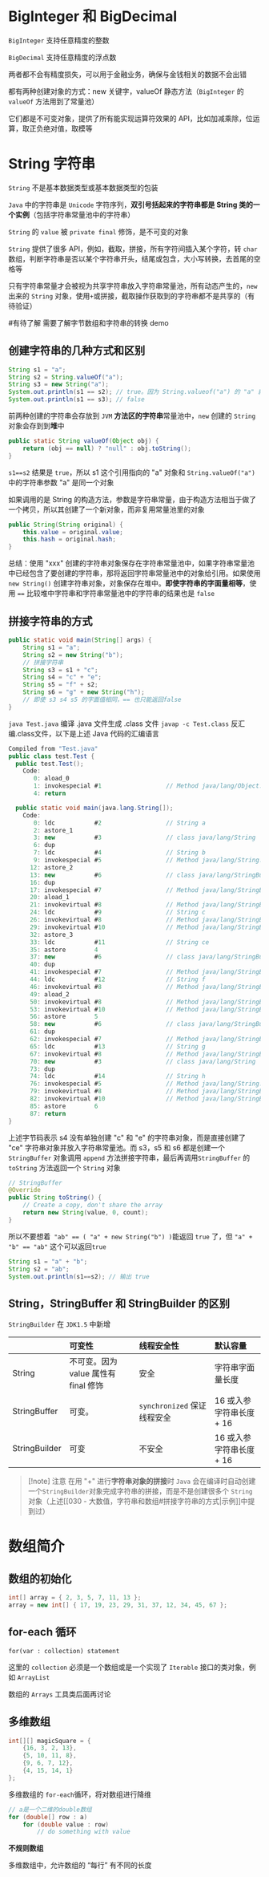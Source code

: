 
# BigInteger 和 BigDecimal

`BigInteger` 支持任意精度的整数

`BigDecimal` 支持任意精度的浮点数

两者都不会有精度损失，可以用于金融业务，确保与金钱相关的数据不会出错

都有两种创建对象的方式：new 关键字，valueOf 静态方法（`BigInteger` 的 `valueOf` 方法用到了常量池）

它们都是不可变对象，提供了所有能实现运算符效果的 API，比如加减乘除，位运算，取正负绝对值，取模等

# String 字符串

`String` 不是基本数据类型或基本数据类型的包装

`Java` 中的字符串是 `Unicode` 字符序列，**双引号括起来的字符串都是 String 类的一个实例**（包括字符串常量池中的字符串）

`String` 的 `value` 被 `private final` 修饰，是不可变的对象

`String` 提供了很多 API，例如，截取，拼接，所有字符间插入某个字符，转 `char` 数组，判断字符串是否以某个字符串开头，结尾或包含，大小写转换，去首尾的空格等


只有字符串常量才会被视为共享字符串放入字符串常量池，所有动态产生的，`new` 出来的 `String` 对象，使用`+`或拼接，截取操作获取到的字符串都不是共享的（有待验证）

#有待了解 需要了解字节数组和字符串的转换 demo

## 创建字符串的几种方式和区别

```java
String s1 = "a";
String s2 = String.valueOf("a");
String s3 = new String("a");
System.out.println(s1 == s2); // true。因为 String.valueof("a") 的 "a" 就是常量池里的 String 对象 
System.out.println(s1 == s3); // false
```

前两种创建的字符串会存放到 `JVM` **方法区的字符串**常量池中，`new` 创建的 `String` 对象会存到到**堆**中

```java
public static String valueOf(Object obj) {
    return (obj == null) ? "null" : obj.toString();
}
```

`s1==s2` 结果是 `true`，所以 s1 这个引用指向的 "a" 对象和 `String.valueOf("a")` 中的字符串参数 "a" 是同一个对象


如果调用的是 String 的构造方法，参数是字符串常量，由于构造方法相当于做了一个拷贝，所以其创建了一个新对象，而非复用常量池里的对象

```java
public String(String original) {
    this.value = original.value;
    this.hash = original.hash;
}
```

总结：使用 "xxx" 创建的字符串对象保存在字符串常量池中，如果字符串常量池中已经包含了要创建的字符串，那将返回字符串常量池中的对象给引用。如果使用 `new String()` 创建字符串对象，对象保存在堆中。**即使字符串的字面量相等**，使用 `==` 比较堆中字符串和字符串常量池中的字符串的结果也是 `false`


## 拼接字符串的方式

```java
public static void main(String[] args) {
    String s1 = "a";
    String s2 = new String("b");
	// 拼接字符串
    String s3 = s1 + "c";
    String s4 = "c" + "e";
    String s5 = "f" + s2;
    String s6 = "g" + new String("h");
    // 即使 s3 s4 s5 的字面值相同，== 也只能返回false
}
```


`java Test.java` 编译 .java 文件生成 .class 文件   `javap -c Test.class`  反汇编.class文件，以下是上述 Java 代码的汇编语言

```java
Compiled from "Test.java"
public class test.Test {
  public test.Test();
    Code:
       0: aload_0
       1: invokespecial #1                  // Method java/lang/Object."<init>":()V
       4: return

  public static void main(java.lang.String[]);
    Code:
       0: ldc           #2                  // String a
       2: astore_1
       3: new           #3                  // class java/lang/String
       6: dup
       7: ldc           #4                  // String b
       9: invokespecial #5                  // Method java/lang/String."<init>":(Ljava/lang/String;)V
      12: astore_2
      13: new           #6                  // class java/lang/StringBuilder
      16: dup
      17: invokespecial #7                  // Method java/lang/StringBuilder."<init>":()V
      20: aload_1
      21: invokevirtual #8                  // Method java/lang/StringBuilder.append:(Ljava/lang/String;)Ljava/lang/StringBuilder;
      24: ldc           #9                  // String c
      26: invokevirtual #8                  // Method java/lang/StringBuilder.append:(Ljava/lang/String;)Ljava/lang/StringBuilder;
      29: invokevirtual #10                 // Method java/lang/StringBuilder.toString:()Ljava/lang/String;
      32: astore_3
      33: ldc           #11                 // String ce
      35: astore        4
      37: new           #6                  // class java/lang/StringBuilder
      40: dup
      41: invokespecial #7                  // Method java/lang/StringBuilder."<init>":()V
      44: ldc           #12                 // String f
      46: invokevirtual #8                  // Method java/lang/StringBuilder.append:(Ljava/lang/String;)Ljava/lang/StringBuilder;
      49: aload_2
      50: invokevirtual #8                  // Method java/lang/StringBuilder.append:(Ljava/lang/String;)Ljava/lang/StringBuilder;
      53: invokevirtual #10                 // Method java/lang/StringBuilder.toString:()Ljava/lang/String;
      56: astore        5
      58: new           #6                  // class java/lang/StringBuilder
      61: dup
      62: invokespecial #7                  // Method java/lang/StringBuilder."<init>":()V
      65: ldc           #13                 // String g
      67: invokevirtual #8                  // Method java/lang/StringBuilder.append:(Ljava/lang/String;)Ljava/lang/StringBuilder;
      70: new           #3                  // class java/lang/String
      73: dup
      74: ldc           #14                 // String h
      76: invokespecial #5                  // Method java/lang/String."<init>":(Ljava/lang/String;)V
      79: invokevirtual #8                  // Method java/lang/StringBuilder.append:(Ljava/lang/String;)Ljava/lang/StringBuilder;
      82: invokevirtual #10                 // Method java/lang/StringBuilder.toString:()Ljava/lang/String;
      85: astore        6
      87: return
}
```


上述字节码表示 s4 没有单独创建 "c" 和 "e" 的字符串对象，而是直接创建了 "ce" 字符串对象并放入字符串常量池。而 s3，s5 和 s6 都是创建一个 `StringBuffer` 对象调用 `append` 方法拼接字符串，最后再调用`StringBuffer` 的 `toString` 方法返回一个 `String` 对象


```java
// StringBuffer
@Override
public String toString() {
    // Create a copy, don't share the array
    return new String(value, 0, count);
}
```


所以不要想着` "ab" == ( "a" + new String("b") )`能返回 `true` 了，但 `"a" + "b" == "ab"` 这个可以返回`true`

```java
String s1 = "a" + "b";
String s2 = "ab";
System.out.println(s1==s2); // 输出 true
```



## String，StringBuffer 和 StringBuilder 的区别

`StringBuilder` 在 `JDK1.5` 中新增


|  |可变性|线程安全性|默认容量|
|:--|:--|:--|:--|
|String|不可变。因为 value 属性有 final 修饰|安全|字符串字面量长度|
|StringBuffer|可变。|`synchronized` 保证线程安全|16 或入参字符串长度 + 16|
|StringBuilder|可变|不安全|16 或入参字符串长度 + 16|


> [!note] 注意
> 在用 "+" 进行**字符串对象的拼接**时 `Java` 会在编译时自动创建一个`StringBuilder`对象完成字符串的拼接，而是不是创建很多个 `String` 对象（上述[[030 - 大数值，字符串和数组#拼接字符串的方式|示例]]中提到过）


# 数组简介


## 数组的初始化

```java
int[] array = { 2, 3, 5, 7, 11, 13 };
array = new int[] { 17, 19, 23, 29, 31, 37, 12, 34, 45, 67 };
```


## for-each 循环

`for(var : collection) statement`

这里的 `collection` 必须是一个数组或是一个实现了 `Iterable` 接口的类对象，例如 `ArrayList`

数组的 `Arrays` 工具类后面再讨论


## 多维数组

```java
int[][] magicSquare = { 
    {16, 3, 2, 13},
    {5, 10, 11, 8},
    {9, 6, 7, 12},
    {4, 15, 14, 1}
};
```

多维数组的 `for-each`循环，将对数组进行降维

```java
// a是一个二维的double数组
for (double[] row : a)
	for (double value : row)
		// do something with value
```

**不规则数组**

多维数组中，允许数组的 “每行” 有不同的长度